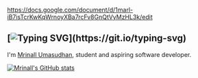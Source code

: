 <!--
**MrinallU/MrinallU** is a ✨ _special_ ✨ repository because its `README.md` (this file) appears on your GitHub profile.

Here are some ideas to get you started:

- 🔭 I’m currently working on ...
- 🌱 I’m currently learning ...
- 👯 I’m looking to collaborate on ...
- 🤔 I’m looking for help with ...
- 💬 Ask me about ...
- 📫 How to reach me: ...
- 😄 Pronouns: ...
- ⚡ Fun fact: ...
-->
https://docs.google.com/document/d/1marl-iB7isTcrKwKqWrnoyXBa7rcFv8GnQtVyMzHL3k/edit
## [![Typing SVG](https://readme-typing-svg.demolab.com/?lines=Hi+there!;)](https://git.io/typing-svg)  

I'm [Mrinall Umasudhan](https://www.linkedin.com/in/mrinall-umasudhan-870a67213/), student and aspiring software developer.

[![Mrinall's GitHub stats](https://github-readme-stats.vercel.app/api?username=MrinallU&show_icons=true&theme=tokyonight)](https://github.com/MrinallU/github-readme-stats)

<!-- <br />
<br /> -->
<!-- [![Top Langs](https://github-readme-stats.vercel.app/api/top-langs/?username=MrinallU&layout=compact&theme=tokyonight)](https://github.com/MrinallU/github-readme-stats)
<br /> -->
